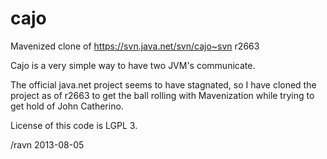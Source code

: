 cajo
====

Mavenized clone of https://svn.java.net/svn/cajo~svn r2663

Cajo is a very simple way to have two JVM's communicate.

The official java.net project seems to have stagnated, so 
I have cloned the project as of r2663 to get the ball rolling 
with Mavenization while trying to get hold of John Catherino.

License of this code is LGPL 3.

/ravn 2013-08-05

